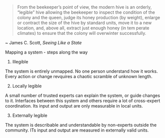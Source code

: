 > From the beekeeper’s point of view, the modern hive is an orderly, “legible” hive allowing the beekeeper to inspect the condition of the colony and the queen, judge its honey production (by weight), enlarge or contract the size of the hive by standard units, move it to a new location, and, above all, extract just enough honey (in tem perate climates) to ensure that the colony will overwinter successfully.

~ James C. Scott, _Seeing Like a State_

Mapping a system - steps along the way

1. Illegible

The system is entirely unmapped. No one person understand how it works. Every action or change revquires a chaotic scramble of unknown length.

2. Locally legible

A small number of trusted experts can explain the system, or guide changes to it. Interfaces between this system and others require a lot of cross-expert coordination. Its input and output are only measurable in local units.

3. Externally legible

The system is describable and understandable by non-experts outside the community. ITs input and output are measured in externally valid units.
